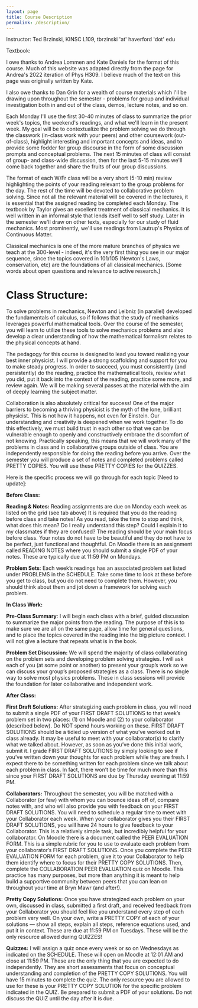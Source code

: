 ```yaml
---
layout: page
title: Course Description 
permalink: /description/
---
```


Instructor:  Ted Brzinski, KINSC L109, tbrzinski 'at' haverford 'dot' edu

Textbook:  

I owe thanks to Andrea Lommen and Kate Daniels for the format of this course. Much of this website was adapted directly from the page for Andrea's 2022 iteration of Phys H309. I believe much of the text on this page was originally written by Kate.

I also owe thanks to Dan Grin for a wealth of course materials which I'll be drawing upon throughout the semester - problems for group and individual investigation both in and out of the class, demos, lecture notes, and so on.

Each Monday I'll use the first 30-40 minutes of class to summarize the prior week's topics, the weekend's readings, and what we'll learn in the present week.  My goal will be to contextualize the problem solving we do through the classwork (in-class work with your peers) and other coursework (out-of-class), highlight interesting and important concepts and ideas, and to provide some fodder for group discourse in the form of some discussion prompts and conceptual problems.  The next 15 minutes of class will consist of group- and class-wide discussion, then for the last 5-15 minutes we'll come back together and share the fruits of our group discussions.

The format of each W/Fr class will be a very short (5-10 min) review highlighting the points of your reading relevant to the group problems for the day. The rest of the time will be devoted to collaborative problem solving. Since not all the relevant material will be covered in the lectures, it is essential that the assigned reading be completed each Monday. The textbook by Taylor gives an excellent treatment of classical mechanics. It is well written in an informal style that lends itself well to self study. Later in the semester we'll draw on other texts, especially for our study of fluid mechanics. Most prominently, we'll use readings from Lautrup's Physics of Continuous Matter.

Classical mechanics is one of the more mature branches of physics we teach at the 300-level - indeed, it's the very first thing you see in our major sequence, since the topics covered in 101/105 (Newton's Laws, conservation, etc) are the foundations of all classical mechanics. [Some words about open questions and relevance to active research.]


# Class Structure:
To solve problems in mechanics, Newton and Leibniz (in parallel) developed the fundamentals of calculus, so if follows that the study of mechanics leverages powerful mathematical tools.
Over the course of the semester, you will learn to utilize these tools to solve mechanics problems and also develop a clear understanding of how the mathematical formalism relates to the physical concepts at hand.

The pedagogy for this course is designed to lead you toward realizing your best inner
physicist. I will provide a strong scaffolding and support for you to make steady progress.
In order to succeed, you must consistently (and persistently) do the reading, practice the
mathematical tools, review what you did, put it back into the context of the reading,
practice some more, and review again. We will be making several passes at the material
with the aim of deeply learning the subject matter.

Collaboration is also absolutely critical for success! One of the major barriers to
becoming a thriving physicist is the myth of the lone, brilliant physicist. This is not how it
happens, not even for Einstein. Our understanding and creativity is deepened when we
work together. To do this effectively, we must build trust in each other so that we can be
vulnerable enough to openly and constructively embrace the discomfort of not knowing.
Practically speaking, this means that we will work many of the problems in class and in
collaborative groups outside of class. You are independently responsible for doing the
reading before you arrive. Over the semester you will produce a set of notes and
completed problems called PRETTY COPIES. You will use these PRETTY COPIES for the
QUIZZES. 

Here is the specific process we will go through for each topic [Need to update]:

**Before Class:**

**Reading & Notes:** Reading assignments are due on Monday each week as listed
on the grid (see tab above)
It is required that you do the reading before class and take
notes! As you read, take the time to stop and think, what does this mean? Do I
really understand this step? Could I explain it to my classmates if they are
confused? The reading should be your main focus before class. Your notes do
not have to be beautiful and they do not have to be perfect, just functional and
thoughtful.
On Moodle there is an assignment called READING NOTES where you should
submit a single PDF of your notes. These are typically due at 11:59 PM on
Mondays.

**Problem Sets**: Each week’s readings has an associated problem set listed under
PROBLEMS in the SCHEDULE. Take some time to look at these before you get to
class, but you do not need to complete them. However, you should think
about them and jot down a framework for solving each problem.

**In Class Work:**

**Pre-Class Summary**: I will begin each class with a brief, guided discussion to
summarize the major points from the reading. The purpose of this is to make
sure we are all on the same page, allow time for general questions, and to
place the topics covered in the reading into the big picture context. I will not
give a lecture that repeats what is in the book.

**Problem Set Discussion:** We will spend the majority of class collaborating on the
problem sets and developing problem solving strategies. I will ask each of you
(at some point or another) to present your group’s work so we can discuss your
group’s proposed strategies as a class. There is no single way to solve most
physics problems. These in class sessions will provide the foundation for later
collaborative and independent work.

**After Class:**

**First Draft Solutions:** After strategizing each problem in class, you will need to
submit a single PDF of your FIRST DRAFT SOLUTIONS to that week’s problem set
in two places: (1) on Moodle and (2) to your collaborator (described below).
Do NOT spend hours working on these. FIRST DRAFT SOLUTIONS should be a
tidied up version of what you’ve worked out in class already. It may be useful
to meet with your collaborator(s) to clarify what we talked about. However, as
soon as you’ve done this initial work, submit it. I grade FIRST DRAFT SOLUTIONS
by simply looking to see if you’ve written down your thoughts for each problem
while they are fresh. I expect there to be something written for each problem
since we talk about each problem in class. In fact, there won’t be time for
much more than this since your FIRST DRAFT SOLUTIONS are due by Thursday
evening at 11:59 PM.

**Collaborators:** Throughout the semester, you will be matched with a Collaborator
(or few) with whom you can bounce ideas off of, compare notes with, and who
will also provide you with feedback on your FIRST DRAFT SOLUTIONS. You will
need to schedule a regular time to meet with your Collaborator each week.
When your collaborator gives you their FIRST DRAFT SOLUTIONS, you will have
24 hours to give feedback to your Collaborator. This is a relatively simple task,
but incredibly helpful for your collaborator. On Moodle there is a document
called the PEER EVALUATION FORM. This is a simple rubric for you to use to
evaluate each problem from your collaborator’s FIRST DRAFT SOLUTIONS. Once
you complete the PEER EVALUATION FORM for each problem, give it to your
Collaborator to help them identify where to focus for their PRETTY COPY
SOLUTIONS. Then, complete the COLLABORATION PEER EVALUATION quiz on
Moodle. This practice has many purposes, but more than anything it is meant to
help build a supportive community between peers that you can lean on
throughout your time at Bryn Mawr (and after!).

**Pretty Copy Solutions:** Once you have strategized each problem on your own,
discussed in class, submitted a first draft, and received feedback from your
Collaborator you should feel like you understand every step of each problem
very well. On your own, write a PRETTY COPY of each of your solutions —
show all steps, explain all steps, reference equations used, and put it in
context. These are due at 11:59 PM on Tuesdays. These will be the only
resource allowed during QUIZZES!

**Quizzes:**
I will assign a quiz once every week or so on Wednesdays as indicated on the SCHEDULE.
These will open on Moodle at 12:01 AM and close at 11:59 PM. These are the only thing
that you are expected to do independently. They are short assessments that focus on
conceptual understanding and completion of the PRETTY COPY SOLUTIONS. You will have
15 minutes to complete the quiz. The only resource you are allowed to use for these is
your PRETTY COPY SOLUTION for the specific problem indicated in the QUIZ. Be prepared to
submit a PDF of your solutions. Do not discuss the QUIZ until the day after it is due.
